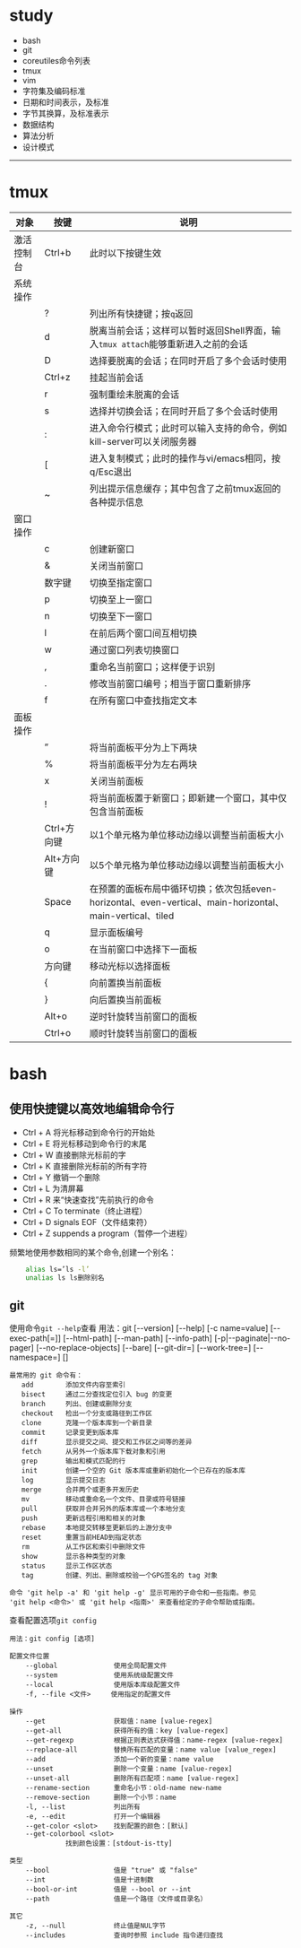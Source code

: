 # study 

* bash
* git
* coreutiles命令列表
* tmux
* vim
* 字符集及编码标准
* 日期和时间表示，及标准
* 字节其换算，及标准表示
* 数据结构
* 算法分析
* 设计模式

----------------------------------------------------------------------------

tmux
============================================================================

   | 对象       | 按键        | 说明                                                                                                      |
   | ---        | ---         | ---                                                                                                       |
   | 激活控制台 | Ctrl+b      | 此时以下按键生效                                                                                          |
   | 系统操作   |             |                                                                                                           |
   |            | ?           | 列出所有快捷键；按`q`返回                                                                                   |
   |            | d           | 脱离当前会话；这样可以暂时返回Shell界面，输入`tmux attach`能够重新进入之前的会话                            |
   |            | D           | 选择要脱离的会话；在同时开启了多个会话时使用                                                              |
   |            | Ctrl+z      | 挂起当前会话                                                                                              |
   |            | r           | 强制重绘未脱离的会话                                                                                      |
   |            | s           | 选择并切换会话；在同时开启了多个会话时使用                                                                |
   |            | :           | 进入命令行模式；此时可以输入支持的命令，例如kill-server可以关闭服务器                                     |
   |            | [           | 进入复制模式；此时的操作与vi/emacs相同，按q/Esc退出                                                       |
   |            | ~           | 列出提示信息缓存；其中包含了之前tmux返回的各种提示信息                                                    |
   | 窗口操作   |             |                                                                                                           |
   |            | c           | 创建新窗口                                                                                                |
   |            | &           | 关闭当前窗口                                                                                              |
   |            | 数字键      | 切换至指定窗口                                                                                            |
   |            | p           | 切换至上一窗口                                                                                            |
   |            | n           | 切换至下一窗口                                                                                            |
   |            | l           | 在前后两个窗口间互相切换                                                                                  |
   |            | w           | 通过窗口列表切换窗口                                                                                      |
   |            | ,           | 重命名当前窗口；这样便于识别                                                                              |
   |            | .           | 修改当前窗口编号；相当于窗口重新排序                                                                      |
   |            | f           | 在所有窗口中查找指定文本                                                                                  |
   | 面板操作   |             |                                                                                                           |
   |            | ”           | 将当前面板平分为上下两块                                                                                  |
   |            | %           | 将当前面板平分为左右两块                                                                                  |
   |            | x           | 关闭当前面板                                                                                              |
   |            | !           | 将当前面板置于新窗口；即新建一个窗口，其中仅包含当前面板                                                  |
   |            | Ctrl+方向键 | 以1个单元格为单位移动边缘以调整当前面板大小                                                               |
   |            | Alt+方向键  | 以5个单元格为单位移动边缘以调整当前面板大小                                                               |
   |            | Space       | 在预置的面板布局中循环切换；依次包括even-horizontal、even-vertical、main-horizontal、main-vertical、tiled |
   |            | q           | 显示面板编号                                                                                              |
   |            | o           | 在当前窗口中选择下一面板                                                                                  |
   |            | 方向键      | 移动光标以选择面板                                                                                        |
   |            | {           | 向前置换当前面板                                                                                          |
   |            | }           | 向后置换当前面板                                                                                          |
   |            | Alt+o       | 逆时针旋转当前窗口的面板                                                                                  |
   |            | Ctrl+o      | 顺时针旋转当前窗口的面板                                                                                  |



bash
============================================================================

使用快捷键以高效地编辑命令行
----------------------------------------------------------------------------
 * Ctrl + A 将光标移动到命令行的开始处
 * Ctrl + E 将光标移动到命令行的末尾
 * Ctrl + W 直接删除光标前的字
 * Ctrl + K 直接删除光标前的所有字符
 * Ctrl + Y 撤销一个删除
 * Ctrl + L 为清屏幕
 * Ctrl + R 来“快速查找”先前执行的命令
 * Ctrl + C To terminate（终止进程）
 * Ctrl + D signals EOF（文件结束符）
 * Ctrl + Z suppends a program（暂停一个进程）

频繁地使用参数相同的某个命令,创建一个别名：

```bash
	alias ls=’ls -l’
	unalias ls ls删除别名
```

## git

使用命令`git --help`查看
	用法：git [--version] [--help] [-c name=value]
		   [--exec-path[=<path>]] [--html-path] [--man-path] [--info-path]
		   [-p|--paginate|--no-pager] [--no-replace-objects] [--bare]
		   [--git-dir=<path>] [--work-tree=<path>] [--namespace=<name>]
		   <command> [<args>]

	最常用的 git 命令有：
	   add        添加文件内容至索引
	   bisect     通过二分查找定位引入 bug 的变更
	   branch     列出、创建或删除分支
	   checkout   检出一个分支或路径到工作区
	   clone      克隆一个版本库到一个新目录
	   commit     记录变更到版本库
	   diff       显示提交之间、提交和工作区之间等的差异
	   fetch      从另外一个版本库下载对象和引用
	   grep       输出和模式匹配的行
	   init       创建一个空的 Git 版本库或重新初始化一个已存在的版本库
	   log        显示提交日志
	   merge      合并两个或更多开发历史
	   mv         移动或重命名一个文件、目录或符号链接
	   pull       获取并合并另外的版本库或一个本地分支
	   push       更新远程引用和相关的对象
	   rebase     本地提交转移至更新后的上游分支中
	   reset      重置当前HEAD到指定状态
	   rm         从工作区和索引中删除文件
	   show       显示各种类型的对象
	   status     显示工作区状态
	   tag        创建、列出、删除或校验一个GPG签名的 tag 对象

	命令 'git help -a' 和 'git help -g' 显示可用的子命令和一些指南。参见
	'git help <命令>' 或 'git help <指南>' 来查看给定的子命令帮助或指南。

查看配置选项`git config`

	用法：git config [选项]

	配置文件位置
	    --global              使用全局配置文件
	    --system              使用系统级配置文件
	    --local               使用版本库级配置文件
	    -f, --file <文件>     使用指定的配置文件

	操作
	    --get                 获取值：name [value-regex]
	    --get-all             获得所有的值：key [value-regex]
	    --get-regexp          根据正则表达式获得值：name-regex [value-regex]
	    --replace-all         替换所有匹配的变量：name value [value_regex]
	    --add                 添加一个新的变量：name value
	    --unset               删除一个变量：name [value-regex]
	    --unset-all           删除所有匹配项：name [value-regex]
	    --rename-section      重命名小节：old-name new-name
	    --remove-section      删除一个小节：name
	    -l, --list            列出所有
	    -e, --edit            打开一个编辑器
	    --get-color <slot>    找到配置的颜色：[默认]
	    --get-colorbool <slot>
				  找到颜色设置：[stdout-is-tty]

	类型
	    --bool                值是 "true" 或 "false"
	    --int                 值是十进制数
	    --bool-or-int         值是 --bool or --int
	    --path                值是一个路径（文件或目录名）

	其它
	    -z, --null            终止值是NUL字节
	    --includes            查询时参照 include 指令递归查找

